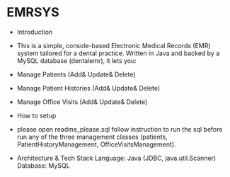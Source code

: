 # EMRSYS
- Introduction
- This is a simple, console-based Electronic Medical Records (EMR) system tailored for a dental practice. Written in Java and backed by a MySQL database (dentalemr), it lets you:

- Manage Patients (Add& Update& Delete)
- Manage Patient Histories (Add& Update& Delete)
- Manage Office Visits (Add& Update& Delete)

- How to setup

- please open readme_please.sql follow instruction to run the sql before run any of the three management classes (patients, PatientHistoryManagement, OfficeVisitsManagement).

- Architecture & Tech Stack
Language: Java (JDBC, java.util.Scanner)
Database: MySQL
